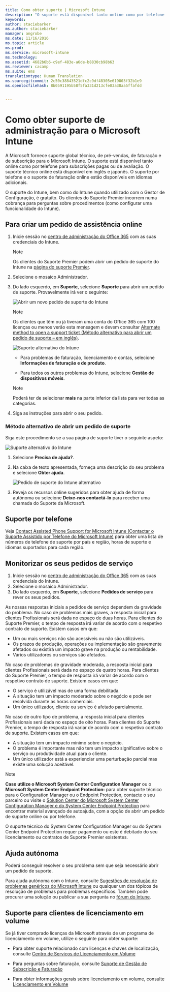 ```yaml
---
title: Como obter suporte | Microsoft Intune
description: "O suporte está disponível tanto online como por telefone para subscrições pagas ou de avaliação."
keywords: 
author: staciebarker
ms.author: staciebarker
manager: angrobe
ms.date: 11/16/2016
ms.topic: article
ms.prod: 
ms.service: microsoft-intune
ms.technology: 
ms.assetid: 4682b6b6-c9ef-483e-a6de-b8830cb98b63
ms.reviewer: cacamp
ms.suite: ems
translationtype: Human Translation
ms.sourcegitcommit: 2c50c38843521dfc2c9df48305e619803f32b1e9
ms.openlocfilehash: 8b0591195b58f5fa331d213cfe03a38aa5ffafdd


---
```


# <a name="how-to-get-admin-support-for-microsoft-intune"></a>Como obter suporte de administração para o Microsoft Intune

A Microsoft fornece suporte global técnico, de pré-vendas, de faturação e de subscrição para o Microsoft Intune. O suporte está disponível tanto online como por telefone para subscrições pagas ou de avaliação. O suporte técnico online está disponível em inglês e japonês. O suporte por telefone e o suporte de faturação online estão disponíveis em idiomas adicionais.

O suporte do Intune, bem como do Intune quando utilizado com o Gestor de Configuração, é gratuito. Os clientes do Suporte Premier incorrem numa cobrança para perguntas sobre procedimentos (como configurar uma funcionalidade do Intune).

## <a name="create-an-online-service-request"></a>Para criar um pedido de assistência online

1.  Inicie sessão no [centro de administração do Office 365](https://portal.office.com) com as suas credenciais do Intune. 
    >[!NOTE]
    >
    >Os clientes do Suporte Premier podem abrir um pedido de suporte do Intune na [página do suporte Premier](https://support.microsoft.com/en-us/premier/contacts).

2.  Selecione o mosaico Administrador.
3.  Do lado esquerdo, em **Suporte**, selecione **Suporte** para abrir um pedido de suporte. Provavelmente irá ver o seguinte:

    ![Abrir um novo pedido de suporte do Intune](../media/support-open-ticket.png)

    >[!NOTE]
    >
    >  Os clientes que têm ou já tiveram uma conta do Office 365 com 100 licenças ou menos verão esta mensagem e devem consultar [Alternate method to open a support ticket (Método alternativo para abrir um pedido de suporte – em inglês)](#alternate-method-to-open-a-support-ticket).
    >  
    > ![Suporte alternativo do Intune](../media/alternate-support-ui.png)

    -   Para problemas de faturação, licenciamento e contas, selecione **Informações de faturação e de produto**.

    -   Para todos os outros problemas do Intune, selecione **Gestão de dispositivos móveis**.

    > [!NOTE]
    > Poderá ter de selecionar **mais** na parte inferior da lista para ver todas as categorias.

3.  Siga as instruções para abrir o seu pedido. 

### <a name="alternate-method-to-open-a-support-ticket"></a>Método alternativo de abrir um pedido de suporte

Siga este procedimento se a sua página de suporte tiver o seguinte aspeto:

![Suporte alternativo do Intune](../media/alternate-support-ui.png)


1. Selecione **Precisa de ajuda?**.
2. Na caixa de texto apresentada, forneça uma descrição do seu problema e selecione **Obter ajuda**.

    ![Pedido de suporte do Intune alternativo](../media/support-need-help.png)

3. Reveja os recursos online sugeridos para obter ajuda de forma autónoma ou selecione **Deixe-nos contactá-lo** para receber uma chamada do Suporte da Microsoft.

## <a name="support-by-phone"></a>Suporte por telefone
Veja [Contact Assisted Phone Support for Microsoft Intune (Contactar o Suporte Assistido por Telefone do Microsoft Intune)](contact-assisted-phone-support-for-microsoft-intune.md) para obter uma lista de números de telefone de suporte por país e região, horas de suporte e idiomas suportados para cada região.

## <a name="track-your-service-requests"></a>Monitorizar os seus pedidos de serviço
1.  Inicie sessão no [centro de administração do Office 365](https://portal.office.com) com as suas credenciais do Intune. 
2.  Selecione o mosaico Administrador.
3.  Do lado esquerdo, em **Suporte**, selecione **Pedidos de serviço** para rever os seus pedidos. 

As nossas respostas iniciais a pedidos de serviço dependem da gravidade do problema. No caso de problemas mais graves, a resposta inicial para clientes Profissionais será dada no espaço de duas horas. Para clientes do Suporte Premier, o tempo de resposta irá variar de acordo com o respetivo contrato de suporte. Existem casos em que:

- Um ou mais serviços não são acessíveis ou não são utilizáveis. 
- Os prazos de produção, operações ou implementação são gravemente afetados ou existirá um impacto grave na produção ou rentabilidade. 
- Vários utilizadores ou serviços são afetados.

No caso de problemas de gravidade moderada, a resposta inicial para clientes Profissionais será dada no espaço de quatro horas. Para clientes do Suporte Premier, o tempo de resposta irá variar de acordo com o respetivo contrato de suporte.  Existem casos em que:

- O serviço é utilizável mas de uma forma debilitada. 
- A situação tem um impacto moderado sobre o negócio e pode ser resolvida durante as horas comerciais. 
- Um único utilizador, cliente ou serviço é afetado parcialmente.

No caso de outro tipo de problema, a resposta inicial para clientes Profissionais será dada no espaço de oito horas. Para clientes do Suporte Premier, o tempo de resposta irá variar de acordo com o respetivo contrato de suporte.  Existem casos em que:

- A situação tem um impacto mínimo sobre o negócio. 
- O problema é importante mas não tem um impacto significativo sobre o serviço ou produtividade atual para o cliente. 
- Um único utilizador está a experienciar uma perturbação parcial mas existe uma solução aceitável.

> [!NOTE]
> **Caso utilize o Microsoft System Center Configuration Manager** ou o **Microsoft System Center Endpoint Protection:** para obter suporte técnico para o Configuration Manager ou o Endpoint Protection, contacte o seu parceiro ou visite o [Solution Center do Microsoft System Center Configuration Manager e do System Center Endpoint Protection](http://www.microsoft.com/en-us/server-cloud/products/system-center-2012-r2/resources.aspx) para encontrar material avançado de autoajuda, com a opção de abrir um pedido de suporte online ou por telefone.
>
> O suporte técnico do System Center Configuration Manager ou do System Center Endpoint Protection requer pagamento ou este é debitado do seu licenciamento ou contratos de Suporte Premier existentes.

## <a name="self-help"></a>Ajuda autónoma

Poderá conseguir resolver o seu problema sem que seja necessário abrir um pedido de suporte.

Para ajuda autónoma com o Intune, consulte [Sugestões de resolução de problemas genéricos do Microsoft Intune](general-troubleshooting-tips-for-microsoft-intune.md) ou qualquer um dos tópicos de resolução de problemas para problemas específicos. Também pode procurar uma solução ou publicar a sua pergunta no [fórum do Intune](https://social.technet.microsoft.com/Forums/en-US/home?forum=microsoftintuneprod). 

## <a name="support-for-volume-licensing-customers"></a>Suporte para clientes de licenciamento em volume
Se já tiver comprado licenças da Microsoft através de um programa de licenciamento em volume, utilize o seguinte para obter suporte:

-   Para obter suporte relacionado com licenças e chaves de localização, consulte [Centro de Serviços de Licenciamento em Volume](http://go.microsoft.com/fwlink/p/?LinkID=282016)

-   Para perguntas sobre faturação, consulte [Suporte de Gestão de Subscrição e Faturação](http://support.microsoft.com/oas/default.aspx?prid=15371)

-   Para obter informações gerais sobre licenciamento em volume, consulte [Licenciamento em Volume](http://go.microsoft.com/fwlink/p/?LinkID=282015)



<!--HONumber=Nov16_HO3-->


